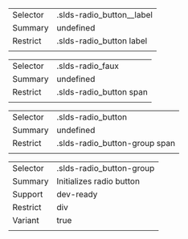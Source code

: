 
|  |  |
|-------|-------|
| Selector | .slds-radio_button__label |
| Summary | undefined |
| Restrict | .slds-radio_button label |
|  |  |


|  |  |
|-------|-------|
| Selector | .slds-radio_faux |
| Summary | undefined |
| Restrict | .slds-radio_button span |
|  |  |


|  |  |
|-------|-------|
| Selector | .slds-radio_button |
| Summary | undefined |
| Restrict | .slds-radio_button-group span |
|  |  |


|  |  |
|-------|-------|
| Selector | .slds-radio_button-group |
| Summary | Initializes radio button |
| Support | dev-ready |
| Restrict | div |
| Variant | true |
|  |  |


